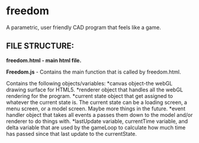 # freedom
A parametric, user friendly CAD program that feels like a game.


FILE STRUCTURE:
---

**freedom.html - main html file.**

**Freedom.js** - Contains the main function that is called by freedom.html.

Contains the following objects/variables:
*canvas object-the webGL drawing surface for HTML5.
*renderer object that handles all the webGL
rendering for the program.
*current state object that get assigned to whatever the current state is.  The current state can be a loading screen, a menu screen, or a model screen.  Maybe more things in the future.
*event handler object that takes all events a passes them down to the model and/or renderer to do things with.
*lastUpdate variable, currentTime variable, and delta variable that are used by the gameLoop to calculate how much time has passed since that last update to the currentState.



